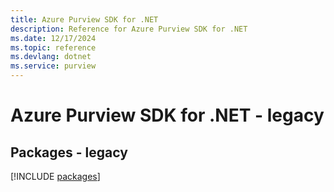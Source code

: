 ```yaml
---
title: Azure Purview SDK for .NET
description: Reference for Azure Purview SDK for .NET
ms.date: 12/17/2024
ms.topic: reference
ms.devlang: dotnet
ms.service: purview
---
```

# Azure Purview SDK for .NET - legacy
## Packages - legacy
[!INCLUDE [packages](purview-index.md)]